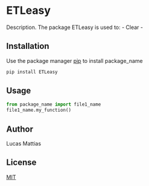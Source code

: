 # ETLeasy

Description. 
The package ETLeasy is used to:
    - Clear
    -

## Installation

Use the package manager [pip](https://pip.pypa.io/en/stable/) to install package_name

```bash
pip install ETLeasy
```

## Usage

```python
from package_name import file1_name
file1_name.my_function()
```

## Author

Lucas Mattias

## License

[MIT](https://choosealicense.com/licenses/mit/)
